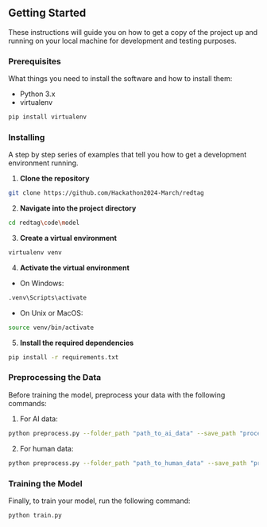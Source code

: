 ## Getting Started

These instructions will guide you on how to get a copy of the project up and running on your local machine for development and testing purposes.

### Prerequisites

What things you need to install the software and how to install them:

- Python 3.x
- virtualenv

```bash
pip install virtualenv
```

### Installing

A step by step series of examples that tell you how to get a development environment running.

1. **Clone the repository**

```bash
git clone https://github.com/Hackathon2024-March/redtag
```

2. **Navigate into the project directory**

```bash
cd redtag\code\model
```

3. **Create a virtual environment**

```bash
virtualenv venv
```

4. **Activate the virtual environment**

- On Windows:

```bash
.venv\Scripts\activate
```

- On Unix or MacOS:

```bash
source venv/bin/activate
```

5. **Install the required dependencies**

```bash
pip install -r requirements.txt
```

### Preprocessing the Data

Before training the model, preprocess your data with the following commands:

1. For AI data:

```bash
python preprocess.py --folder_path "path_to_ai_data" --save_path "processed_ai"
```

2. For human data:

```bash
python preprocess.py --folder_path "path_to_human_data" --save_path "processed_human"
```

### Training the Model

Finally, to train your model, run the following command:

```bash
python train.py
```

